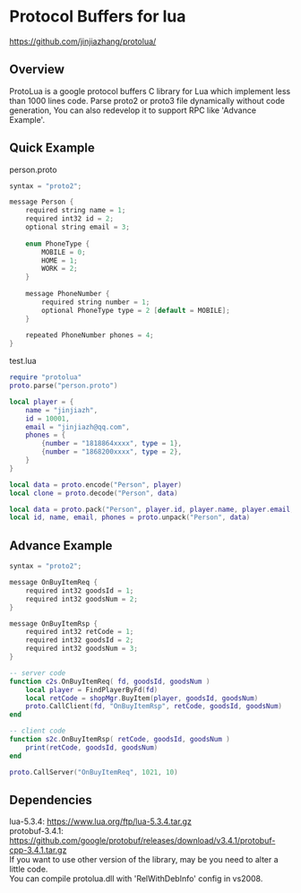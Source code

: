 Protocol Buffers for lua
===================================================

https://github.com/jinjiazhang/protolua/

## Overview
ProtoLua is a google protocol buffers C library for Lua which implement less than 1000 lines code. Parse proto2 or proto3 file dynamically without code generation, You can also redevelop it to  support RPC like 'Advance Example'.
## Quick Example
person.proto
```C
syntax = "proto2";

message Person {
    required string name = 1;
    required int32 id = 2;
    optional string email = 3;
    
    enum PhoneType {
        MOBILE = 0;
        HOME = 1;
        WORK = 2;
    }
    
    message PhoneNumber {
        required string number = 1;
        optional PhoneType type = 2 [default = MOBILE];
    }
    
    repeated PhoneNumber phones = 4;
}
```
test.lua
```Lua
require "protolua"
proto.parse("person.proto")

local player = {
    name = "jinjiazh",
    id = 10001,
    email = "jinjiazh@qq.com",
    phones = {
        {number = "1818864xxxx", type = 1},
        {number = "1868200xxxx", type = 2},
    }
}

local data = proto.encode("Person", player)
local clone = proto.decode("Person", data)

local data = proto.pack("Person", player.id, player.name, player.email, player.phones)
local id, name, email, phones = proto.unpack("Person", data)
```
## Advance Example
```C
syntax = "proto2";

message OnBuyItemReq {
    required int32 goodsId = 1;
    required int32 goodsNum = 2;
}

message OnBuyItemRsp {
    required int32 retCode = 1;
    required int32 goodsId = 2;
    required int32 goodsNum = 3;
}
```
```Lua
-- server code
function c2s.OnBuyItemReq( fd, goodsId, goodsNum )
    local player = FindPlayerByFd(fd)
    local retCode = shopMgr.BuyItem(player, goodsId, goodsNum)
    proto.CallClient(fd, "OnBuyItemRsp", retCode, goodsId, goodsNum)
end

-- client code
function s2c.OnBuyItemRsp( retCode, goodsId, goodsNum )
    print(retCode, goodsId, goodsNum)
end

proto.CallServer("OnBuyItemReq", 1021, 10)
```
## Dependencies
lua-5.3.4: https://www.lua.org/ftp/lua-5.3.4.tar.gz<br>
protobuf-3.4.1: https://github.com/google/protobuf/releases/download/v3.4.1/protobuf-cpp-3.4.1.tar.gz<br>
If you want to use other version of the library, may be you need to alter a little code.<br>
You can compile protolua.dll with 'RelWithDebInfo' config in vs2008.
